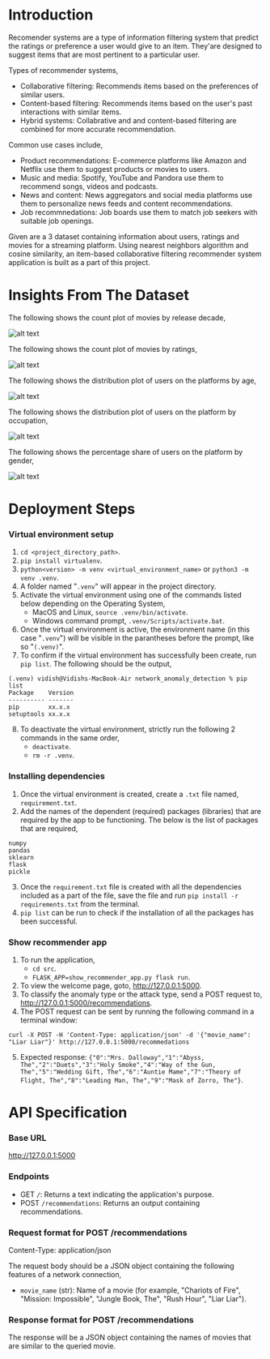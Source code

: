 # Introduction
Recomender systems are a type of information filtering system that predict the ratings or preference a user would give to an item. They'are designed to suggest items that are most pertinent to a particular user.

Types of recommender systems,
- Collaborative filtering: Recommends items based on the preferences of similar users.
- Content-based filtering: Recommends items based on the user's past interactions with similar items.
- Hybrid systems: Collabrative and and content-based filtering are combined for more accurate recommendation.

Common use cases include,
- Product recommendations: E-commerce platforms like Amazon and Netflix use them to suggest products or movies to users.
- Music and media: Spotify, YouTube and Pandora use them to recommend songs, videos and podcasts.
- News and content: News aggregators and social media platforms use them to personalize news feeds and content recommendations.
- Job recommnedations: Job boards use them to match job seekers with suitable job openings.

Given are a 3 dataset containing information about users, ratings and movies for a streaming platform. Using nearest neighbors algorithm and cosine similarity, an item-based collaborative filtering recommender system application is built as a part of this project.

# Insights From The Dataset
The following shows the count plot of movies by release decade,

![alt text](artifacts/count_of_movies_by_release_decade.png)

The following shows the count plot of movies by ratings,

![alt text](artifacts/count_plot_of_movies_by_ratings.png)

The following shows the distribution plot of users on the platforms by age,

![alt text](artifacts/distribution_of_users_by_age.png)

The following shows the distribution plot of users on the platform by occupation,

![alt text](artifacts/distribution_of_users_by_occupation.png)

The following shows the percentage share of users on the platform by gender,

![alt text](artifacts/percentage_share_of_users_by_gender.png)

# Deployment Steps
### Virtual environment setup
1. `cd <project_directory_path>`.
2. `pip install virtualenv`.
3. `python<version> -m venv <virtual_environment_name>` or `python3 -m venv .venv`.
4. A folder named "`.venv`" will appear in the project directory.
5. Activate the virtual environment using one of the commands listed below depending on the Operating System,
    - MacOS and Linux, `source .venv/bin/activate`.
    - Windows command prompt, `.venv/Scripts/activate.bat`.
6. Once the virtual environment is active, the environment name (in this case "`.venv`") will be visible in the parantheses before the prompt, like so "`(.venv)`".
7. To confirm if the virtual environment has successfully been create, run `pip list`. The following should be the output,
```
(.venv) vidish@Vidishs-MacBook-Air network_anomaly_detection % pip list
Package    Version
---------- -------
pip        xx.x.x
setuptools xx.x.x
``` 
8. To deactivate the virtual environment, strictly run the following 2 commands in the same order,
    - `deactivate`.
    - `rm -r .venv`.

### Installing dependencies
1. Once the virtual environment is created, create a `.txt` file named, `requirement.txt`.
2. Add the names of the dependent (required) packages (libraries) that are required by the app to be functioning. The below is the list of packages that are required,
```
numpy
pandas
sklearn
flask
pickle
```
3. Once the `requirement.txt` file is created with all the dependencies included as a part of the file, save the file and run `pip install -r requirements.txt` from the terminal.
4. `pip list` can be run to check if the installation of all the packages has been successful.

### Show recommender app
1. To run the application,
    - `cd src`.
    - `FLASK_APP=show_recommender_app.py flask run`.
2. To view the welcome page, goto, http://127.0.0.1:5000.
3. To classify the anomaly type or the attack type, send a POST request to, http://127.0.0.1:5000/recommendations.
4. The POST request can be sent by running the following command in a terminal window:
```
curl -X POST -H 'Content-Type: application/json' -d '{"movie_name": "Liar Liar"}' http://127.0.0.1:5000/recommedations
```
5. Expected response: `{"0":"Mrs. Dalloway","1":"Abyss, The","2":"Duets","3":"Holy Smoke","4":"Way of the Gun, The","5":"Wedding Gift, The","6":"Auntie Mame","7":"Theory of Flight, The","8":"Leading Man, The","9":"Mask of Zorro, The"}`.

# API Specification
### Base URL
http://127.0.0.1:5000

### Endpoints
- GET `/`: Returns a text indicating the application's purpose.
- POST `/recommendations`: Returns an output containing recommendations.

### Request format for POST /recommendations
Content-Type: application/json

The request body should be a JSON object containing the following features of a network connection,
- `movie_name` (str): Name of a movie (for example, "Chariots of Fire", "Mission: Impossible", "Jungle Book, The", "Rush Hour", "Liar Liar").

### Response format for POST /recommendations
The response will be a JSON object containing the names of movies that are similar to the queried movie.
